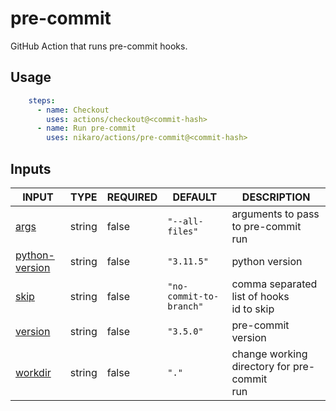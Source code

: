 # pre-commit

GitHub Action that runs pre-commit hooks.

## Usage

```yaml
    steps:
      - name: Checkout
        uses: actions/checkout@<commit-hash>
      - name: Run pre-commit
        uses: nikaro/actions/pre-commit@<commit-hash>
```

## Inputs

<!-- AUTO-DOC-INPUT:START - Do not remove or modify this section -->

|                                   INPUT                                    |  TYPE  | REQUIRED |         DEFAULT         |                   DESCRIPTION                    |
|----------------------------------------------------------------------------|--------|----------|-------------------------|--------------------------------------------------|
|                <a name="input_args"></a>[args](#input_args)                | string |  false   |     `"--all-files"`     |     arguments to pass to pre-commit <br>run      |
| <a name="input_python-version"></a>[python-version](#input_python-version) | string |  false   |       `"3.11.5"`        |                  python version                  |
|                <a name="input_skip"></a>[skip](#input_skip)                | string |  false   | `"no-commit-to-branch"` |  comma separated list of hooks <br>id to skip    |
|           <a name="input_version"></a>[version](#input_version)            | string |  false   |        `"3.5.0"`        |                pre-commit version                |
|           <a name="input_workdir"></a>[workdir](#input_workdir)            | string |  false   |          `"."`          | change working directory for pre-commit <br>run  |

<!-- AUTO-DOC-INPUT:END -->
